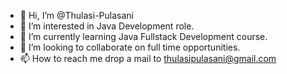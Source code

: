 - 👋 Hi, I’m @Thulasi-Pulasani
- 👀 I’m interested in Java Development role.
- 🌱 I’m currently learning Java Fullstack Development course.
- 💞️ I’m looking to collaborate on full time opportunities.
- 📫 How to reach me drop a mail to thulasipulasani@gmail.com

<!---
Thulasi-Pulasani/Thulasi-Pulasani is a ✨ special ✨ repository because its `README.md` (this file) appears on your GitHub profile.
You can click the Preview link to take a look at your changes.
--->
